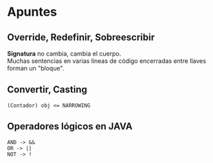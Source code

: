 # Apuntes
## Override, Redefinir, Sobreescribir
**Signatura** no cambia, cambia el cuerpo.  
Muchas sentencias en varias líneas de código encerradas entre llaves forman un "bloque".
## Convertir, Casting
<code>(Contador) obj <= NARROWING</code>
##  Operadores lógicos en JAVA
    AND -> &&
    OR -> ||
    NOT -> !